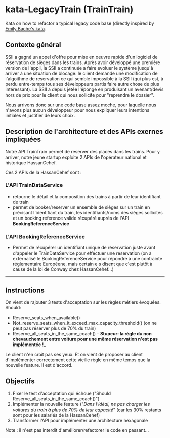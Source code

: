 # kata-LegacyTrain (TrainTrain)
Kata on how to refactor a typical legacy code base (directly inspired by [Emily Bache's kata](https://github.com/emilybache/KataTrainReservation).

## Contexte général
SSII a gagné un appel d'offre pour mise en oeuvre rapide d'un logiciel de réservation de sièges dans les trains.
Après avoir développé une première version de l'appli, la SSII a continuée a faire evoluer le système jusqu'à arriver à une situation de blocage: le client demande une modification de l'algoithme de reservation ce qui semble impossible à la SSII (qui plus est, à perdu entre-temps tous ses développeurs partis faire autre chose de plus intéressant). La SSII a depuis jetée l'éponge en produisant un avenant/devis hors de prix pour le client qui nous sollicite pour "reprendre le dossier".

Nous arrivons donc sur une code base assez moche, pour laquelle nous n'avons plus aucun développeur pour nous expliquer leurs intentions initiales et justifier de leurs choix. 

## Description de l'architecture et des APIs exernes impliquées

Notre API TrainTrain permet de reserver des places dans les trains. Pour y arriver, notre jeune startup exploite 2 APIs de l'opérateur national et historique HassanCehef. 

Ces 2 APIs de la HassanCehef sont :

### L'API TrainDataService 
- retourne le détail et la composition des trains à partir de leur identifiant de train
- permet de booker/reserver un ensemble de sièges sur un train en précisant l'identifiant du train, les identifiants/noms des sièges sollicités et un booking reference valide récupéré auprès de l'API __BookingReferenceService__

### L'API BookingReferenceService
- Permet de récupérer un identifiant unique de réservation juste avant d'appeler le TrainDataService pour effectuer une reservation (on a externalisé le BookingReferenceService pour répondre à une contrainte réglementaire Européene, mais certain·e·s disent que c'est plutôt à cause de la loi de Conway chez HassanCehef...)

---

## Instructions

On vient de rajouter 3 tests d'acceptation sur les règles métiers évoquées.
Should:
   - Reserve_seats_when_available()
   - Not_reserve_seats_when_it_exceed_max_capacity_threshold() (on ne peut pas réserver plus de 70% du train)
   - Reserve_all_seats_in_the_same_coach() - __Stupeur: la règle du non chevauchement entre voiture pour une même réservation n'est pas implémentée !___

Le client n'en croit pas ses yeux. Et on vient de proposer au client d'implémenter correctement cette vieille règle en même temps que la nouvelle feature. Il est d'accord.

## Objectifs

1. Fixer le test d'acceptation qui échoue ("Should Reserve_all_seats_in_the_same_coach()")
2. Implémenter la nouvelle feature ("*Dans l'idéal, ne pas charger les voitures du train à plus de 70% de leur capacité*" (car les 30% restants sont pour les salariés de la HassanCehef)
3. Transformer l'API pour implémenter une architecture hexagonale

Note : il n'est pas interdit d'améliorer/refactorer le code en passant...
